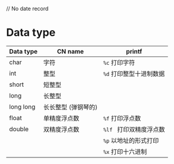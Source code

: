 // No date record

# Data type

| Data type | CN name             | printf                  |
| --------- | ------------------- | ----------------------- |
| char      | 字符                | `%c` 打印字符           |
| int       | 整型                | `%d` 打印整型十进制数据 |
| short     | 短整型              |                         |
| long      | 长整型              |                         |
| long long | 长长整型 (弹钢琴的) |                         |
| float     | 单精度浮点数        | `%f` 打印浮点数         |
| double    | 双精度浮点数        | `%lf ` 打印双精度浮点数 |
|           |                     | `%p` 以地址的形式打印   |
|           |                     | `%x` 打印十六进制       |



